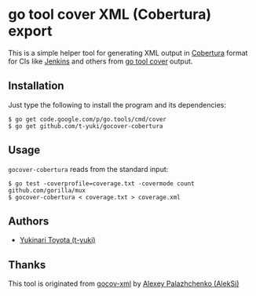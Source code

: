 go tool cover XML (Cobertura) export
====================================

This is a simple helper tool for generating XML output in [Cobertura](http://cobertura.sourceforge.net/) format
for CIs like [Jenkins](https://wiki.jenkins-ci.org/display/JENKINS/Cobertura+Plugin) and others
from [go tool cover](https://code.google.com/p/go.tools/) output.

Installation
------------

Just type the following to install the program and its dependencies:

    $ go get code.google.com/p/go.tools/cmd/cover
    $ go get github.com/t-yuki/gocover-cobertura

Usage
-----

`gocover-cobertura` reads from the standard input:

    $ go test -coverprofile=coverage.txt -covermode count github.com/gorilla/mux
    $ gocover-cobertura < coverage.txt > coverage.xml

Authors
-------

* [Yukinari Toyota (t-yuki)](https://github.com/t-yuki)

Thanks
------

This tool is originated from [gocov-xml](https://github.com/AlekSi/gocov-xml) by [Alexey Palazhchenko (AlekSi)](https://github.com/AlekSi)
